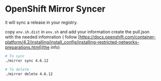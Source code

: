 # OpenShift  Mirror Syncer

it will sync a release in your registry.
 
copy `env.sh.dist` in `env.sh` and add your information
create the pull.json with the needed infomration ( follow [https://docs.openshift.com/container-platform/4.2/installing/install_config/installing-restricted-networks-preparations.html](the info) 
```bash
# To sync
./mirror sync 4.6.12

# To delete
./mirror delete 4.6.12
```
